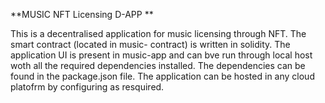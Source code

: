 **MUSIC NFT Licensing D-APP **

This is a decentralised application for music licensing through NFT. 
The smart contract (located in music- contract) is written in solidity. The application UI is present in music-app and can bve run through local host woth all the required dependencies installed. 
The dependencies can be found in the package.json file.
The application can be hosted in any cloud platofrm by configuring as resquired.
